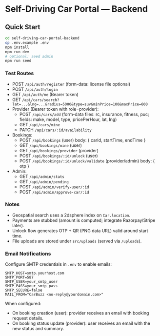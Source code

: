 # Self-Driving Car Portal — Backend

## Quick Start
```bash
cd self-driving-car-portal-backend
cp .env.example .env
npm install
npm run dev
# optional: seed admin
npm run seed
```

### Test Routes
- POST `/api/auth/register` (form-data: license file optional)
- POST `/api/auth/login`
- GET `/api/auth/me` (Bearer token)
- GET `/api/cars/search?lat=...&lng=...&radius=5000&type=suv&minPrice=100&maxPrice=600`
- Provider (Bearer token with role=provider):
  - POST `/api/cars/add` (form-data files: rc, insurance, fitness, puc; fields: make, model, type, pricePerHour, lat, lng)
  - GET `/api/cars/mine`
  - PATCH `/api/cars/:id/availability`
- Bookings:
  - POST `/api/bookings` (user) body: { carId, startTime, endTime }
  - GET `/api/bookings/mine` (user)
  - GET `/api/bookings/provider` (provider)
  - POST `/api/bookings/:id/unlock` (user)
  - POST `/api/bookings/:id/unlock/validate` (provider/admin) body: { otp }
- Admin:
  - GET `/api/admin/stats`
  - GET `/api/admin/pending`
  - POST `/api/admin/verify-user/:id`
  - POST `/api/admin/approve-car/:id`

### Notes
- Geospatial search uses a 2dsphere index on `Car.location`.
- Payments are stubbed (amount is computed; integrate Razorpay/Stripe later).
- Unlock flow generates OTP + QR (PNG data URL) valid around start time.
- File uploads are stored under `src/uploads` (served via `/uploads`).

### Email Notifications
Configure SMTP credentials in `.env` to enable emails:

```
SMTP_HOST=smtp.yourhost.com
SMTP_PORT=587
SMTP_USER=your_smtp_user
SMTP_PASS=your_smtp_pass
SMTP_SECURE=false
MAIL_FROM="CarBuzz <no-reply@yourdomain.com>"
```

When configured:
- On booking creation (user): provider receives an email with booking request details.
- On booking status update (provider): user receives an email with the new status and summary.

